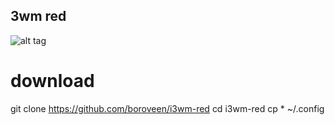 ## 3wm red
![alt tag](https://boroveen.github.io/jpeg/Screenshot-red-i3wm.png "./test")​
# download
git clone https://github.com/boroveen/i3wm-red
cd i3wm-red
cp * ~/.config
